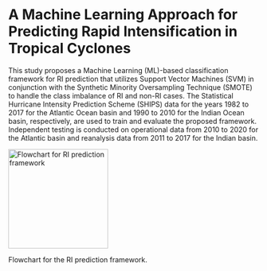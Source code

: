 # A Machine Learning Approach for Predicting Rapid Intensification in Tropical Cyclones

This study proposes a Machine Learning (ML)-based classification framework for RI prediction that utilizes Support Vector Machines (SVM) in conjunction with the Synthetic Minority Oversampling Technique (SMOTE) to handle the class imbalance of RI and non-RI cases. The Statistical Hurricane Intensity Prediction Scheme (SHIPS) data for the years 1982 to 2017 for the Atlantic Ocean basin and 1990 to 2010 for the Indian Ocean basin, respectively, are used to train and evaluate the proposed framework. Independent testing is conducted on operational data from 2010 to 2020 for the Atlantic basin and reanalysis data from 2011 to 2017 for the Indian basin.

<img src="https://github.com/user-attachments/assets/c53bd341-048b-4ad3-8641-fc13ddcdcd319" alt="Flowchart for RI prediction framework" width="200">

Flowchart for the RI prediction framework. 

